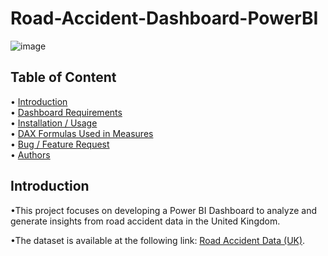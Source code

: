 # Road-Accident-Dashboard-PowerBI
![image](https://github.com/user-attachments/assets/cc3a1329-40ea-4789-b612-939cd3fccadb)
## Table of Content
• [Introduction](#introduction)  
• [Dashboard Requirements](#dashboard-requirements)  
• [Installation / Usage](#installation--usage)  
• [DAX Formulas Used in Measures](#dax-formulas-used-in-measures)  
• [Bug / Feature Request](#bug--feature-request)  
• [Authors](#authors)  

## Introduction
•This project focuses on developing a Power BI Dashboard to analyze and generate insights from road accident data in the United Kingdom. 

•The dataset is available at the following link: [Road Accident Data (UK)](https://docs.google.com/spreadsheets/d/18gHMTeKObXTYW9-dTpC3Ix8cUassEVnv/edit?usp=sharing&ouid=112300673406057049645&rtpof=true&sd=true).

